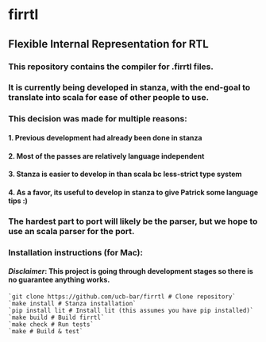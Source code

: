 # firrtl
## Flexible Internal Representation for RTL

### This repository contains the compiler for .firrtl files.
### It is currently being developed in stanza, with the end-goal to translate into scala for ease of other people to use.
### This decision was made for multiple reasons:  
####       1. Previous development had already been done in stanza   
####       2. Most of the passes are relatively language independent   
####       3. Stanza is easier to develop in than scala bc less-strict type system   
####       4. As a favor, its useful to develop in stanza to give Patrick some language tips :)   
### The hardest part to port will likely be the parser, but we hope to use an scala parser for the port.   

### Installation instructions (for Mac):    
#### *Disclaimer*: This project is going through development stages so there is no guarantee anything works.
    `git clone https://github.com/ucb-bar/firrtl # Clone repository`     
    `make install # Stanza installation`     
    `pip install lit # Install lit (this assumes you have pip installed)`     
    `make build # Build firrtl`     
    `make check # Run tests`     
    `make # Build & test`     
